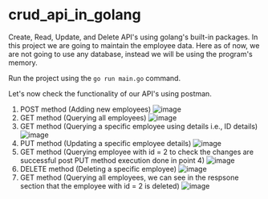 # crud_api_in_golang
Create, Read, Update, and Delete API's using golang's built-in packages.
In this project we are going to maintain the employee data.
Here as of now, we are not going to use any database, instead we will be using the program's memory.

Run the project using the `go run main.go` command.

Let's now check the functionality of our API's using postman.

1. POST method (Adding new employees)
   ![image](https://github.com/user-attachments/assets/4c7b1fa4-5564-4910-8bd1-c6ea5df7f474)
2. GET method (Querying all employees)
   ![image](https://github.com/user-attachments/assets/268f641f-520c-4e93-a1fe-5121878fc907)
3. GET method (Querying a specific employee using details i.e., ID details)
   ![image](https://github.com/user-attachments/assets/93537e52-6cdc-4219-b70f-c5a0f21d6026)
4. PUT method (Updating a specific employee details)
   ![image](https://github.com/user-attachments/assets/d494f8ff-d6cb-4cce-95d9-89967eded2f1)
5. GET method (Querying employee with id = 2 to check the changes are successful post PUT method execution done in point 4)
   ![image](https://github.com/user-attachments/assets/2da28c2e-02c5-4784-aacd-d6d98a6682c7)
6. DELETE method (Deleting a specific employee)
   ![image](https://github.com/user-attachments/assets/32cdcf4b-0967-4622-b8b5-3971e519ff98)
7. GET method (Querying all employees, we can see in the respsone section that the employee with id = 2 is deleted)
   ![image](https://github.com/user-attachments/assets/3dabc104-ef35-4095-b160-ff050c82cb4d)


   
